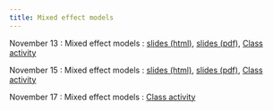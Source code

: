 ```yaml
---
title: Mixed effect models
---
```


November 13
: Mixed effect models
  : [slides (html)](https://sta712-f23.github.io/slides/lecture_32.html), [slides (pdf)](https://sta712-f23.github.io/slides/lecture_32.pdf), [Class activity](https://sta712-f23.github.io/class_activities/ca_lecture_32.html)
  
November 15
: Mixed effect models
  : [slides (html)](https://sta712-f23.github.io/slides/lecture_33.html), [slides (pdf)](https://sta712-f23.github.io/slides/lecture_33.pdf), [Class activity](https://sta712-f23.github.io/class_activities/ca_lecture_32.html)
  
November 17
: Mixed effect models
  : [Class activity](https://sta712-f23.github.io/class_activities/ca_lecture_34.html)